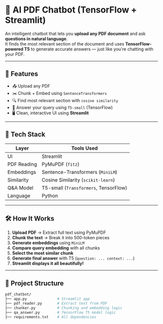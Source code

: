 # 🤖 AI PDF Chatbot (TensorFlow + Streamlit)

An intelligent chatbot that lets you **upload any PDF document** and ask **questions in natural language**.  
It finds the most relevant section of the document and uses **TensorFlow-powered T5** to generate accurate answers — just like you're chatting with your PDF.

---

## 📌 Features

- 📤 Upload any PDF
- ✂️ Chunk + Embed using `SentenceTransformers`
- 🔍 Find most relevant section with `cosine similarity`
- 🧠 Answer your query using `T5-small` (TensorFlow)
- 🖥️ Clean, interactive UI using **Streamlit**

---



## 🧰 Tech Stack

| Layer         | Tools Used                          |
|---------------|-------------------------------------|
| UI            | Streamlit                          |
| PDF Reading   | PyMuPDF (`fitz`)                    |
| Embeddings    | Sentence-Transformers (`MiniLM`)    |
| Similarity    | Cosine Similarity (`scikit-learn`)  |
| Q&A Model     | T5-small (`Transformers`, TensorFlow) |
| Language      | Python                              |

---

## 🛠 How It Works

1. **Upload PDF** → Extract full text using PyMuPDF
2. **Chunk the text** → Break it into 500-token pieces
3. **Generate embeddings** using `MiniLM`
4. **Compare query embedding** with all chunks
5. **Select the most similar chunk**
6. **Generate final answer** with T5 (`question: ... context: ...`)
7. **Streamlit displays it all beautifully!**

---

## 📂 Project Structure

```bash
pdf_chatbot/
├── app.py              # Streamlit app
├── pdf_reader.py       # Extract text from PDF
├── chunker.py          # Chunking and embedding logic
├── qa_answer.py        # TensorFlow T5 model logic
├── requirements.txt    # All dependencies

